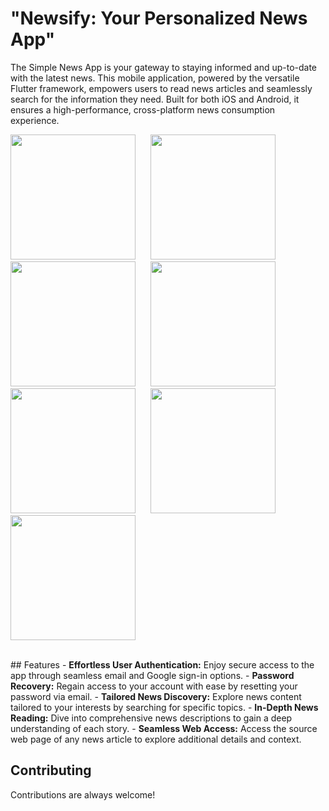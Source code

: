 # "Newsify: Your Personalized News App"
The Simple News App is your gateway to staying informed and up-to-date with the latest news. This mobile application, powered by the versatile Flutter framework, empowers users to read news articles and seamlessly search for the information they need. Built for both iOS and Android, it ensures a high-performance, cross-platform news consumption experience.
<br>

<p float="left">
  <img src="https://github.com/deepak20001/news_api_app/assets/88405430/30e4e88f-da5c-4572-b4e9-a5f3e29b7bc5"  width="200">
  &nbsp;&nbsp;&nbsp;&nbsp;
  <img src="https://github.com/deepak20001/news_api_app/assets/88405430/d402958a-5e69-4731-ba13-cd6241e69367"  width="200">
  &nbsp;&nbsp;&nbsp;&nbsp;
  <img src="https://github.com/deepak20001/news_api_app/assets/88405430/4427ef32-d8d0-4988-8cc6-d855cdc1d5d1"  width="200">
  &nbsp;&nbsp;&nbsp;&nbsp;
  <img src="https://github.com/deepak20001/news_api_app/assets/88405430/94eaebe1-c41f-4f15-93ef-ee5b737ce42f"  width="200">
  &nbsp;&nbsp;&nbsp;&nbsp;
  <img src="https://github.com/deepak20001/news_api_app/assets/88405430/7eea1f31-e6ba-451d-9605-49c842a358ad"  width="200">
  &nbsp;&nbsp;&nbsp;&nbsp;
  <img src="https://github.com/deepak20001/news_api_app/assets/88405430/d98653e1-d7c7-44ab-b41e-5d5bf2ee60f3"  width="200">
  &nbsp;&nbsp;&nbsp;&nbsp;
  <img src="https://github.com/deepak20001/news_api_app/assets/88405430/3bdd5069-40a1-472c-ad45-a2ba2f323eb7"  width="200">
</p>

<br>
## Features
- <b>Effortless User Authentication:</b> Enjoy secure access to the app through seamless email and Google sign-in options.
- <b>Password Recovery:</b> Regain access to your account with ease by resetting your password via email.
- <b>Tailored News Discovery:</b> Explore news content tailored to your interests by searching for specific topics.
- <b>In-Depth News Reading:</b> Dive into comprehensive news descriptions to gain a deep understanding of each story.
- <b>Seamless Web Access:</b> Access the source web page of any news article to explore additional details and context.


## Contributing
Contributions are always welcome!
